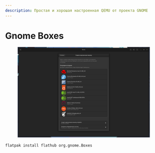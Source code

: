 ```yaml
---
description: Простая и хорошая настроенная QEMU от проекта GNOME
---
```


# Gnome Boxes

<figure><img src="../../.gitbook/assets/Снимок экрана от 2022-11-09 14-22-13.png" alt=""><figcaption></figcaption></figure>

```bash
flatpak install flathub org.gnome.Boxes
```
